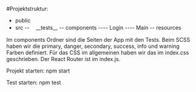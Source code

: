 

#Projektstruktur:

- public
- src
-- ㅤ__tests__
-- components
---- Login
---- Main
-- resources

Im components Ordner sind die Seiten der App mit den Tests.
Beim SCSS haben wir die primary, danger, secondary, success, info und warning Farben definiert.
Für das CSS im allgemeinen haben wir das im index.css geschrieben.
Der React Router ist im index.js.

Projekt starten:
npm start

Test starten:
npm test